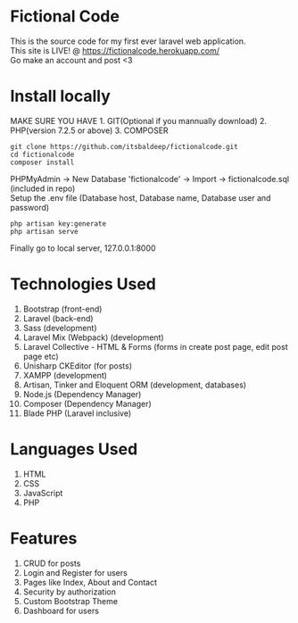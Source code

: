 # Fictional Code
This is the source code for my first ever laravel web application.\
This site is LIVE! @ https://fictionalcode.herokuapp.com/  
Go make an account and post <3

# Install locally
MAKE SURE YOU HAVE 1. GIT(Optional if you mannually download) 2. PHP(version 7.2.5 or above) 3. COMPOSER

```
git clone https://github.com/itsbaldeep/fictionalcode.git
cd fictionalcode
composer install
```

PHPMyAdmin -> New Database 'fictionalcode' -> Import -> fictionalcode.sql (included in repo)\
Setup the .env file (Database host, Database name, Database user and password)

```
php artisan key:generate
php artisan serve
```

Finally go to local server, 127.0.0.1:8000

# Technologies Used
1. Bootstrap (front-end)
2. Laravel (back-end)
3. Sass (development)
4. Laravel Mix (Webpack) (development)
5. Laravel Collective - HTML & Forms (forms in create post page, edit post page etc)
6. Unisharp CKEditor (for posts)
7. XAMPP (development)
8. Artisan, Tinker and Eloquent ORM (development, databases)
9. Node.js (Dependency Manager)
10. Composer (Dependency Manager)
11. Blade PHP (Laravel inclusive)

# Languages Used
1. HTML
2. CSS
3. JavaScript
4. PHP

# Features
1. CRUD for posts
2. Login and Register for users
3. Pages like Index, About and Contact
4. Security by authorization
5. Custom Bootstrap Theme
6. Dashboard for users
